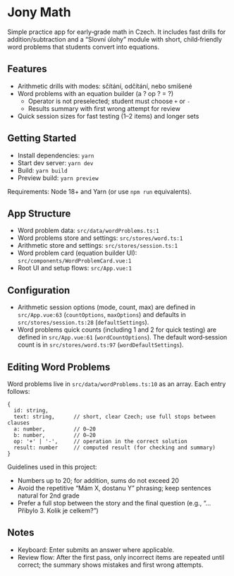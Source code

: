 # Jony Math

Simple practice app for early‑grade math in Czech. It includes fast drills for addition/subtraction and a “Slovní úlohy” module with short, child‑friendly word problems that students convert into equations.

## Features

- Arithmetic drills with modes: sčítání, odčítání, nebo smíšené
- Word problems with an equation builder (a ? op ? = ?)
  - Operator is not preselected; student must choose `+` or `-`
  - Results summary with first wrong attempt for review
- Quick session sizes for fast testing (1–2 items) and longer sets

## Getting Started

- Install dependencies: `yarn`
- Start dev server: `yarn dev`
- Build: `yarn build`
- Preview build: `yarn preview`

Requirements: Node 18+ and Yarn (or use `npm run` equivalents).

## App Structure

- Word problem data: `src/data/wordProblems.ts:1`
- Word problems store and settings: `src/stores/word.ts:1`
- Arithmetic store and settings: `src/stores/session.ts:1`
- Word problem card (equation builder UI): `src/components/WordProblemCard.vue:1`
- Root UI and setup flows: `src/App.vue:1`

## Configuration

- Arithmetic session options (mode, count, max) are defined in `src/App.vue:63` (`countOptions`, `maxOptions`) and defaults in `src/stores/session.ts:28` (`defaultSettings`).
- Word problems quick counts (including 1 and 2 for quick testing) are defined in `src/App.vue:61` (`wordCountOptions`). The default word‑session count is in `src/stores/word.ts:97` (`wordDefaultSettings`).

## Editing Word Problems

Word problems live in `src/data/wordProblems.ts:10` as an array. Each entry follows:

```
{
  id: string,
  text: string,      // short, clear Czech; use full stops between clauses
  a: number,         // 0–20
  b: number,         // 0–20
  op: '+' | '-',     // operation in the correct solution
  result: number     // computed result (for checking and summary)
}
```

Guidelines used in this project:
- Numbers up to 20; for addition, sums do not exceed 20
- Avoid the repetitive “Mám X, dostanu Y” phrasing; keep sentences natural for 2nd grade
- Prefer a full stop between the story and the final question (e.g., “… Přibylo 3. Kolik je celkem?”)

## Notes

- Keyboard: Enter submits an answer where applicable.
- Review flow: After the first pass, only incorrect items are repeated until correct; the summary shows mistakes and first wrong attempts.
